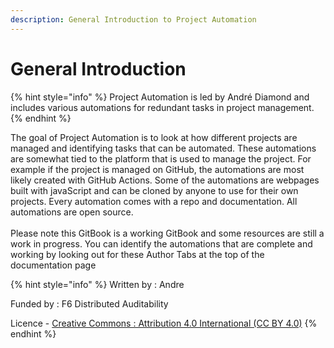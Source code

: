```yaml
---
description: General Introduction to Project Automation
---
```


# General Introduction

{% hint style="info" %}
Project Automation is led by André Diamond and includes various automations for redundant tasks in project management.
{% endhint %}

The goal of Project Automation is to look at how different projects are managed and identifying tasks that can be automated. These automations are somewhat tied to the platform that is used to manage the project. For example if the project is managed on GitHub, the automations are most likely created with GitHub Actions. Some of the automations are webpages built with javaScript and can be cloned by anyone to use for their own projects. Every automation comes with a repo and documentation. All automations are open source.\
\
Please note this GitBook is a working GitBook and some resources are still a work in progress. You can identify the automations that are complete and working by looking out for these Author Tabs at the top of the documentation page

{% hint style="info" %}
Written by : Andre

Funded by : F6  Distributed Auditability

Licence - [Creative Commons : Attribution 4.0 International (CC BY 4.0)](https://creativecommons.org/licenses/by/4.0/)
{% endhint %}

